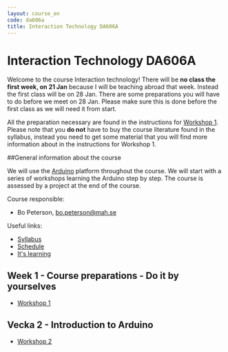 ```yaml
---
layout: course_en
code: da606a
title: Interaction Technology DA606A
---
```


# Interaction Technology DA606A

Welcome to the course Interaction technology! There will be **no class the first week, on 21 Jan** because I will be teaching abroad that week. Instead the first class will be on 28 Jan. There are some preparations you will have to do before we meet on 28 Jan. Please make sure this is done before the first class as we will need it from start. 

All the preparation necessary are found in the instructions for [Workshop 1](workshops/ws1.html). Please note that you **do not** have to buy the course literature found in the syllabus, instead you need to get some material that you will find more information about in the instructions for Workshop 1.   

##General information about the course

We will use the [Arduino](http://arduino.cc) platform throughout the course. We will start with a series of workshops learning the Arduino step by step. The course is assessed by a project at the end of the course. 

Course responsible:

- Bo Peterson, bo.peterson@mah.se

Useful links:

* [Syllabus][kursplan]
* [Schedule][schema]
* [It's learning][itslearning]

## Week 1 - Course preparations - Do it by yourselves

- [Workshop 1](workshops/ws1.html)

## Vecka 2 - Introduction to Arduino

- [Workshop 2](workshops/ws2.html)


[kursplan]: http://edu.mah.se/da606a#Syllabus
[schema]: http://schema.mah.se/setup/jsp/SchemaGrafik.jsp?intervallTyp=m&sprak=SV&sokMedAND=false&intervallAntal=6&startDatum=2015-01-19&resurser=k.DA606A-20151-TS432-
[itslearning]: https://mah.itslearning.com

